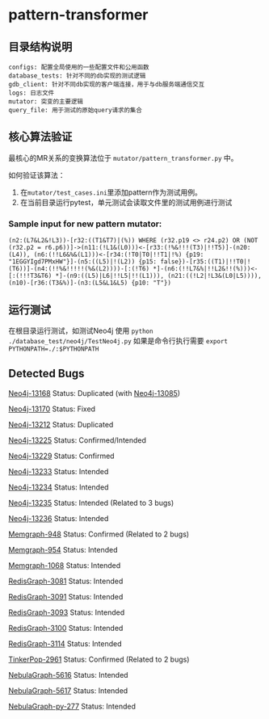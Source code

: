 # pattern-transformer


## 目录结构说明

```
configs: 配置全局使用的一些配置文件和公用函数
database_tests: 针对不同的db实现的测试逻辑
gdb_client: 针对不同db实现的客户端连接，用于与db服务端通信交互
logs: 日志文件
mutator: 突变的主要逻辑
query_file: 用于测试的原始query请求的集合
```

## 核心算法验证

最核心的MR关系的变换算法位于 `mutator/pattern_transformer.py` 中。 

如何验证该算法：
1. 在`mutator/test_cases.ini`里添加pattern作为测试用例。
2. 在当前目录运行pytest，单元测试会读取文件里的测试用例进行测试

### Sample input for new pattern mutator:
```cypher
(n2:(L7&L2&!L3))-[r32:((T1&T7)|(%)) WHERE (r32.p19 <> r24.p2) OR (NOT (r32.p2 = r6.p6))]->(n11:(!L1&(L0)))<-[r33:(!%&!!!(T3)|!!T5)]-(n20:(L4)), (n6:(!!L6&%&(L1)))<-[r34:(!T0|T0|!!T1|!%) {p19: "1EGGYIgd7PMxHW"}]-(n5:((L5)|!(L2)) {p15: false})-[r35:((T1)|!!T0|!(T6))]-(n4:(!!%&!!!!!(%&(L2))))-[:(!T6) *]-(n6:(!!L7&%|!!L2&!!(%)))<-[:(!!!T3&T6) *]-(n9:((L5)|L6|!!L5|!!(L1))), (n21:((!L2|!L3&(L0|L5)))), (n10)-[r36:(T3&%)]-(n3:(L5&L1&L5) {p10: "T"})
```

## 运行测试
在根目录运行测试，如测试Neo4j 使用 ```python ./database_test/neo4j/TestNeo4j.py```
如果是命令行执行需要 ```export PYTHONPATH=./:$PYTHONPATH```

## Detected Bugs
[Neo4j-13168](https://github.com/neo4j/neo4j/issues/13168) Status: Duplicated (with [Neo4j-13085](https://github.com/neo4j/neo4j/issues/13085))

[Neo4j-13170](https://github.com/neo4j/neo4j/issues/13170) Status: Fixed

[Neo4j-13212](https://github.com/neo4j/neo4j/issues/13212) Status: Duplicated

[Neo4j-13225](https://github.com/neo4j/neo4j/issues/13225) Status: Confirmed/Intended

[Neo4j-13229](https://github.com/neo4j/neo4j/issues/13229) Status: Confirmed

[Neo4j-13233](https://github.com/neo4j/neo4j/issues/13233) Status: Intended

[Neo4j-13234](https://github.com/neo4j/neo4j/issues/13234) Status: Intended

[Neo4j-13235](https://github.com/neo4j/neo4j/issues/13235) Status: Intended (Related to 3 bugs)

[Neo4j-13236](https://github.com/neo4j/neo4j/issues/13236) Status: Intended

[Memgraph-948](https://github.com/memgraph/memgraph/issues/948) Status: Confirmed (Related to 2 bugs)

[Memgraph-954](https://github.com/memgraph/memgraph/issues/954) Status: Intended

[Memgraph-1068](https://github.com/memgraph/memgraph/issues/1068) Status: Intended

[RedisGraph-3081](https://github.com/RedisGraph/RedisGraph/issues/3081) Status: Intended

[RedisGraph-3091](https://github.com/RedisGraph/RedisGraph/issues/3091) Status: Intended

[RedisGraph-3093](https://github.com/RedisGraph/RedisGraph/issues/3093) Status: Intended

[RedisGraph-3100](https://github.com/RedisGraph/RedisGraph/issues/3100) Status: Intended

[RedisGraph-3114](https://github.com/RedisGraph/RedisGraph/issues/3114) Status: Intended

[TinkerPop-2961](https://issues.apache.org/jira/projects/TINKERPOP/issues/TINKERPOP-2961) Status: Confirmed (Related to 2 bugs)

[NebulaGraph-5616](https://github.com/vesoft-inc/nebula/issues/5616) Status: Intended

[NebulaGraph-5617](https://github.com/vesoft-inc/nebula/issues/5617) Status: Intended

[NebulaGraph-py-277](https://github.com/vesoft-inc/nebula-python/issues/277) Status: Intended





